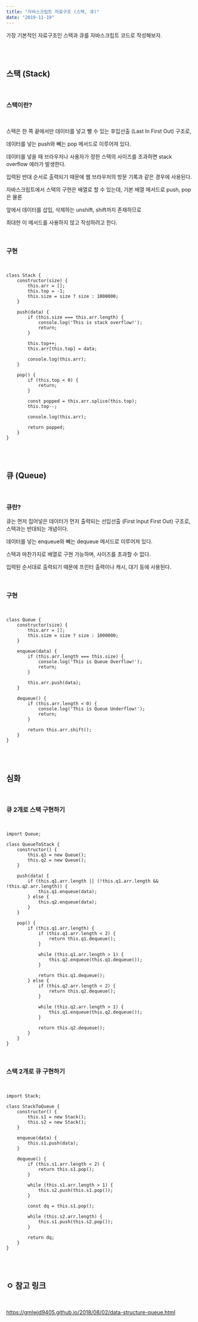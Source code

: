 ```yaml
---
title: "자바스크립트 자료구조 (스택, 큐)"
date: "2019-11-19"
---
```



가장 기본적인 자료구조인 스택과 큐를 자바스크립트 코드로 작성해보자.

<br>
<br>

## 스택 (Stack)

<br>

### 스택이란?

<br>

스택은 한 쪽 끝에서만 데이터를 넣고 뺄 수 있는 후입선출 (Last In First Out) 구조로,


데이터를 넣는 push와 빼는 pop 메서드로 이루어져 있다.


데이터를 넣을 때 브라우저나 사용자가 정한 스택의 사이즈를 초과하면 stack overflow 에러가 발생한다.


입력된 반대 순서로 출력되기 때문에 웹 브라우저의 방문 기록과 같은 경우에 사용된다.


자바스크립트에서 스택의 구현은 배열로 할 수 있는데, 기본 배열 메서드로 push, pop은 물론 


앞에서 데이터를 삽입, 삭제하는 unshift, shift까지 존재하므로


최대한 이 메서드를 사용하지 않고 작성하려고 한다.

<br>

### 구현

<br>

````
class Stack {
    constructor(size) {
        this.arr = [];
        this.top = -1;
        this.size = size ? size : 1000000;
    }

    push(data) {
        if (this.size === this.arr.length) {
            console.log('This is stack overflow!');
            return;
        }

        this.top++;
        this.arr[this.top] = data;

        console.log(this.arr);
    }

    pop() {
        if (this.top < 0) {
            return;
        }

        const popped = this.arr.splice(this.top);
        this.top--;

        console.log(this.arr);

        return popped;
    }
}
````

<br>
<br>

## 큐 (Queue)

<br>

### 큐란?


큐는 먼저 집어넣은 데이터가 먼저 출력되는 선입선출 (First Input First Out) 구조로, 스택과는 반대되는 개념이다.


데이터를 넣는 enqueue와 빼는 dequeue 메서드로 이루어져 있다.


스택과 마찬가지로 배열로 구현 가능하며, 사이즈를 초과할 수 없다.


입력된 순서대로 출력되기 때문에 프린터 출력이나 캐시, 대기 등에 사용된다.

<br>

### 구현

<br>

````
class Queue {
    constructor(size) {
        this.arr = [];
        this.size = size ? size : 1000000;
    }

    enqueue(data) {
        if (this.arr.length === this.size) {
            console.log('This is Queue Overflow!');
            return;
        }

        this.arr.push(data);
    }

    dequeue() {
        if (this.arr.length < 0) {
            console.log('This is Queue Underflow!');
            return;
        }

        return this.arr.shift();
    }
}
````

<br>
<br>

## 심화

<br>

### 큐 2개로 스택 구현하기

<br>


````
import Queue;

class QueueToStack {
    constructor() {
        this.q1 = new Queue();
        this.q2 = new Queue();
    }

    push(data) {
        if (this.q1.arr.length || (!this.q1.arr.length && !this.q2.arr.length)) {
            this.q1.enqueue(data);
        } else {
            this.q2.enqueue(data);
        }
    }

    pop() {
        if (this.q1.arr.length) {
            if (this.q1.arr.length < 2) {
                return this.q1.dequeue();
            }

            while (this.q1.arr.length > 1) {
                this.q2.enqueue(this.q1.dequeue());
            }

            return this.q1.dequeue();
        } else {
            if (this.q2.arr.length < 2) {
                return this.q2.dequeue();
            }

            while (this.q2.arr.length > 1) {
                this.q1.enqueue(this.q2.dequeue());
            }

            return this.q2.dequeue();
        }
    }
}
````

<br>

### 스택 2개로 큐 구현하기

<br>


````
import Stack;

class StackToQueue {
    constructor() {
        this.s1 = new Stack();
        this.s2 = new Stack();
    }

    enqueue(data) {
        this.s1.push(data);
    }

    dequeue() {
        if (this.s1.arr.length < 2) {
            return this.s1.pop();
        }

        while (this.s1.arr.length > 1) {
            this.s2.push(this.s1.pop());
        }

        const dq = this.s1.pop();

        while (this.s2.arr.length) {
            this.s1.push(this.s2.pop());
        }

        return dq;
    }
}
````

<br>
<br>

## ㅇ 참고 링크

<br>

<https://gmlwjd9405.github.io/2018/08/02/data-structure-queue.html>

